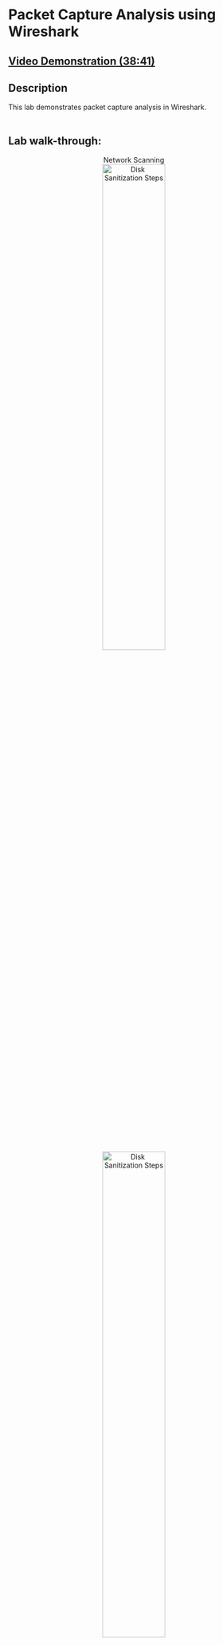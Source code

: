 <h1>Packet Capture Analysis using Wireshark</h1>

 ## [Video Demonstration (38:41)](https://drive.google.com/file/d/1ozfcxE80ODhxWV1-2v5EPMv1_uyHX-eD/view?usp=drive_link)

<h2>Description</h2>

This lab demonstrates packet capture analysis in Wireshark. <br />
<br />

<h2>Lab walk-through:</h2>

<p align="center">Network Scanning
<br/>
<img src="https://i.imgur.com/D8iaHvH.png" height="50%" width="50%" alt="Disk Sanitization Steps"/>
<br />
<p align="center">
<br/>
<img src="https://i.imgur.com/5Igc8zJ.png" height="50%" width="50%" alt="Disk Sanitization Steps"/>
<br />
<br />
<p align="center"> 
<br/>
<img src="https://i.imgur.com/JMLc1Ju.png" height="50%" width="50%" alt="Disk Sanitization Steps"/>
<br />
<br />
 <p align="center">
<br/>
<img src="https://i.imgur.com/2TIhyIY.png" height="50%" width="50%" alt="Disk Sanitization Steps"/>
<br />
<br />
<p align="center">
<br/>
<img src="https://i.imgur.com/Kzk7SJC.png" height="50%" width="50%" alt="Disk Sanitization Steps"/>
<br />
<br />
<p align="center">
<br/>
<img src="https://i.imgur.com/Dc2j6gg.png" height="50%" width="50%" alt="Disk Sanitization Steps"/>
<br />
<br />

<p align="center">
<br/>
<img src="https://i.imgur.com/rHWY0PS.png" height="50%" width="50%" alt="Disk Sanitization Steps"/>
<br />
<br />
<p align="center">
<br/>
<img src="https://i.imgur.com/4vy91SK.png" height="50%" width="50%" alt="Disk Sanitization Steps"/>
<br />
<br />

